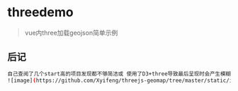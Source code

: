 # threedemo

> vue内three加载geojson简单示例

## 后记

``` bash
自己查阅了几个start高的项目发现都不够简洁或 使用了D3+three导致最后呈现时会产生模糊（特别是边缘线）上述哪里有问题望指正
![image](https://github.com/Xyifeng/threejs-geomap/tree/master/static/images/1.png)
